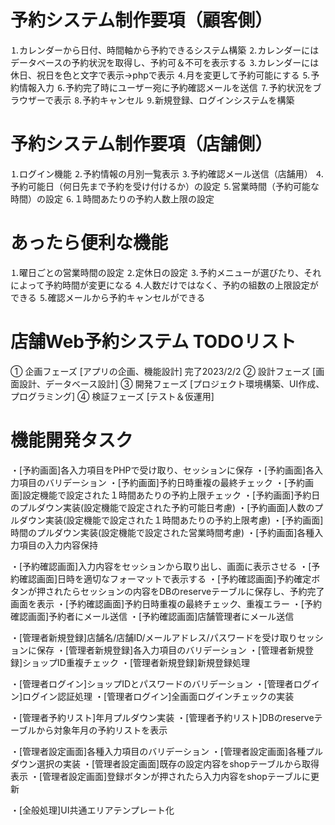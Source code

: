 # 予約システム制作要項（顧客側）
⒈カレンダーから日付、時間軸から予約できるシステム構築
⒉カレンダーにはデータベースの予約状況を取得し、予約可＆不可を表示する
⒊カレンダーには休日、祝日を色と文字で表示→phpで表示
⒋月を変更して予約可能にする
⒌予約情報入力
⒍予約完了時にユーザー宛に予約確認メールを送信
⒎予約状況をブラウザーで表示
⒏予約キャンセル
⒐新規登録、ログインシステムを構築

# 予約システム制作要項（店舗側）
⒈ログイン機能
⒉予約情報の月別一覧表示
⒊予約確認メール送信（店舗用）
⒋予約可能日（何日先まで予約を受け付けるか）の設定
⒌営業時間（予約可能な時間）の設定
⒍１時間あたりの予約人数上限の設定

# あったら便利な機能
⒈曜日ごとの営業時間の設定
⒉定休日の設定
⒊予約メニューが選びたり、それによって予約時間が変更になる
⒋人数だけではなく、予約の組数の上限設定ができる
⒌確認メールから予約キャンセルができる

# 店舗Web予約システム TODOリスト
① 企画フェーズ [アプリの企画、機能設計] 完了2023/2/2
② 設計フェーズ [画面設計、データベース設計]
③ 開発フェーズ [プロジェクト環境構築、UI作成、プログラミング]
④ 検証フェーズ [テスト＆仮運用]

# 機能開発タスク
・[予約画面]各入力項目をPHPで受け取り、セッションに保存
・[予約画面]各入力項目のバリデーション
・[予約画面]予約日時重複の最終チェック
・[予約画面]設定機能で設定された１時間あたりの予約上限チェック
・[予約画面]予約日のプルダウン実装(設定機能で設定された予約可能日考慮)
・[予約画面]人数のプルダウン実装(設定機能で設定された１時間あたりの予約上限考慮)
・[予約画面]時間のプルダウン実装(設定機能で設定された営業時間考慮)
・[予約画面]各種入力項目の入力内容保持

・[予約確認画面]入力内容をセッションから取り出し、画面に表示させる
・[予約確認画面]日時を適切なフォーマットで表示する
・[予約確認画面]予約確定ボタンが押されたらセッションの内容をDBのreserveテーブルに保存し、予約完了画面を表示
・[予約確認画面]予約日時重複の最終チェック、重複エラー
・[予約確認画面]予約者にメール送信
・[予約確認画面]店舗管理者にメール送信

・[管理者新規登録]店舗名/店舗ID/メールアドレス/パスワードを受け取りセッションに保存
・[管理者新規登録]各入力項目のバリデーション
・[管理者新規登録]ショップID重複チェック
・[管理者新規登録]新規登録処理

・[管理者ログイン]ショップIDとパスワードのバリデーション
・[管理者ログイン]ログイン認証処理
・[管理者ログイン]全画面ログインチェックの実装

・[管理者予約リスト]年月プルダウン実装
・[管理者予約リスト]DBのreserveテーブルから対象年月の予約リストを表示

・[管理者設定画面]各種入力項目のバリデーション
・[管理者設定画面]各種プルダウン選択の実装
・[管理者設定画面]既存の設定内容をshopテーブルから取得表示
・[管理者設定画面]登録ボタンが押されたら入力内容をshopテーブルに更新

・[全般処理]UI共通エリアテンプレート化
